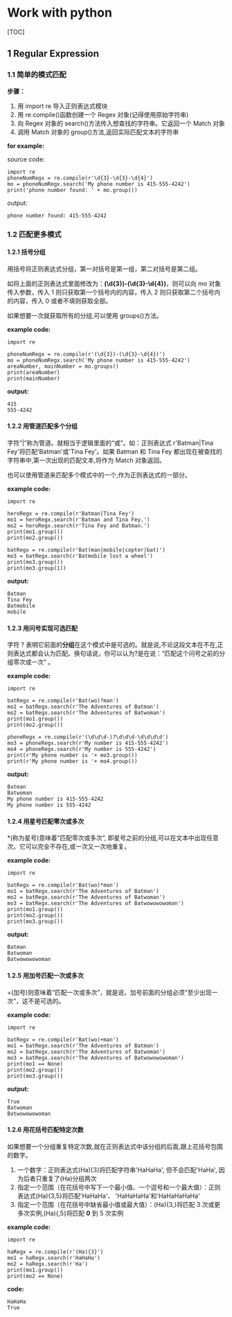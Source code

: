 # Work with python
[TOC]

## 1 Regular Expression

### 1.1 简单的模式匹配

**步骤：**

1. 用 import re 导入正则表达式模块
2. 用 re.compile()函数创建一个 Regex 对象(记得使用原始字符串)
3. 向 Regex 对象的 search()方法传入想查找的字符串。它返回一个 Match 对象
4. 调用 Match 对象的 group()方法,返回实际匹配文本的字符串

**for example:**

source code:

~~~
import re
phoneNumRegx = re.compile(r'\d{3}-\d{3}-\d{4}')
mo = phoneNumRegx.search('My phone number is 415-555-4242')
print('phone number found: ' + mo.group())
~~~

output:

~~~
phone number found: 415-555-4242
~~~



### 1.2 匹配更多模式

#### 1.2.1 括号分组

用括号将正则表达式分组，第一对括号是第一组，第二对括号是第二组。

如将上面的正则表达式里面修改为：**(\d{3})-(\d{3}-\d{4})**，则可以向 mo 对象传入参数，传入 1 则只获取第一个括号内的内容，传入 2 则只获取第二个括号内的内容，传入 0 或者不填则获取全部。

如果想要一次就获取所有的分组,可以使用 groups()方法。

**example code:**

~~~
import re

phoneNumRegx = re.compile(r'(\d{3})-(\d{3}-\d{4})')
mo = phoneNumRegx.search('My phone number is 415-555-4242')
areaNumber, mainNumber = mo.groups()
print(areaNumber)
print(mainNumber)
~~~

**output:**

~~~
415
555-4242
~~~



#### 1.2.2 用管道匹配多个分组

字符“|”称为管道。就相当于逻辑里面的“或”。如：正则表达式 r'Batman|Tina Fey'将匹配'Batman'或'Tina Fey'。如果 Batman 和 Tina Fey 都出现在被查找的字符串中,第一次出现的匹配文本,将作为 Match 对象返回。

也可以使用管道来匹配多个模式中的一个,作为正则表达式的一部分。

**example code:**

~~~
import re

heroRegx = re.compile(r'Batman|Tina Fey')
mo1 = heroRegx.search(r'Batman and Tina Fey.')
mo2 = heroRegx.search(r'Tina Fey and Batman.')
print(mo1.group())
print(mo2.group())

batRegx = re.compile(r'Bat(man|mobile|copter|bat)')
mo3 = batRegx.search(r'Batmobile lost a wheel')
print(mo3.group())
print(mo3.group(1))
~~~

**output:**

~~~
Batman
Tina Fey
Batmobile
mobile
~~~



#### 1.2.3 用问号实现可选匹配

字符 ? 表明它前面的**分组**在这个模式中是可选的。就是说,不论这段文本在不在,正则表达式都会认为匹配。换句话说，你可以认为?是在说：“匹配这个问号之前的分组零次或一次”
。

**example code:**

~~~
import re

batRegx = re.compile(r'Bat(wo)?man')
mo1 = batRegx.search(r'The Adventures of Batman')
mo2 = batRegx.search(r'The Adventures of Batwoman')
print(mo1.group())
print(mo2.group())

phoneRegx = re.compile(r'(\d\d\d-)?\d\d\d-\d\d\d\d')
mo3 = phoneRegx.search(r'My number is 415-555-4242')
mo4 = phoneRegx.search(r'My number is 555-4242')
print(r'My phone number is '+ mo3.group())
print(r'My phone number is '+ mo4.group())
~~~

**output:**

~~~
Batman
Batwoman
My phone number is 415-555-4242
My phone number is 555-4242
~~~



#### 1.2.4 用星号匹配零次或多次

*(称为星号)意味着“匹配零次或多次”, 即星号之前的分组,可以在文本中出现任意次。它可以完全不存在,或一次又一次地重复。

**example code:**

~~~
import re

batRegx = re.compile(r'Bat(wo)*man')
mo1 = batRegx.search(r'The Adventures of Batman')
mo2 = batRegx.search(r'The Adventures of Batwoman')
mo3 = batRegx.search(r'The Adventures of Batwowowowoman')
print(mo1.group())
print(mo2.group())
print(mo3.group())
~~~

**output:**

~~~
Batman
Batwoman
Batwowowowoman
~~~



#### 1.2.5 用加号匹配一次或多次

+(加号)则意味着“匹配一次或多次”，就是说，加号前面的分组必须“至少出现一次”，这不是可选的。

**example code:**

~~~
import re

batRegx = re.compile(r'Bat(wo)+man')
mo1 = batRegx.search(r'The Adventures of Batman')
mo2 = batRegx.search(r'The Adventures of Batwoman')
mo3 = batRegx.search(r'The Adventures of Batwowowowoman')
print(mo1 == None)
print(mo2.group())
print(mo3.group())
~~~

**output:**

~~~
True
Batwoman
Batwowowowoman
~~~



#### 1.2.6 用花括号匹配特定次数

如果想要一个分组重复特定次数,就在正则表达式中该分组的后面,跟上花括号包围的数字。

1. 一个数字：正则表达式(Ha){3}将匹配字符串'HaHaHa', 但不会匹配'HaHa', 因为后者只重复了(Ha)分组两次
2. 指定一个范围（在花括号中写下一个最小值、一个逗号和一个最大值）：正则表达式(Ha){3,5}将匹配'HaHaHa'、 'HaHaHaHa'和'HaHaHaHaHa'
3. 指定一个范围（在花括号中缺省最小值或最大值）：(Ha){3,}将匹配 3 次或更多次实例,(Ha){,5}将匹配 **0** 到 5 次实例

**example code:**

~~~
import re

haRegx = re.compile(r'(Ha){3}')
mo1 = haRegx.search(r'HaHaHa')
mo2 = haRegx.search(r'Ha')
print(mo1.group())
print(mo2 == None)
~~~

**code:**

~~~
HaHaHa
True
~~~